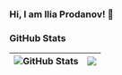 
### Hi, I am Ilia Prodanov! 👋
### GitHub Stats

| <img align="center" src="https://github-readme-stats.vercel.app/api?username=4imi4anga&count_private=true&show_icons=true&include_all_commits=true&hide_border=true&hide=contribs" alt="GitHub Stats" /> | <img align="center" src="https://github-readme-stats.vercel.app/api/top-langs/?username=4imi4anga&layout=compact&hide_border=true" /> |
| ------------- | ------------- |
